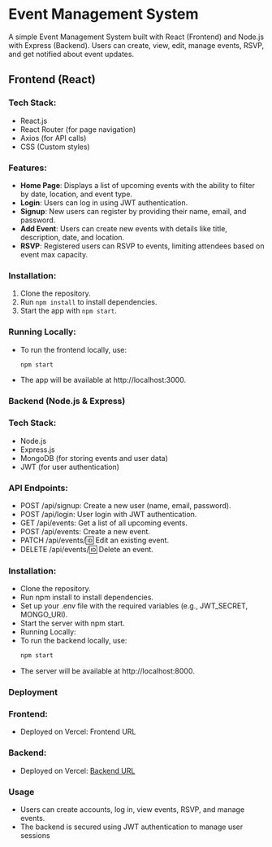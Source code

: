 ﻿# Event Management System

A simple Event Management System built with React (Frontend) and Node.js with Express (Backend). Users can create, view, edit, manage events, RSVP, and get notified about event updates.

## Frontend (React)

### Tech Stack:
- React.js
- React Router (for page navigation)
- Axios (for API calls)
- CSS (Custom styles)

### Features:
- **Home Page**: Displays a list of upcoming events with the ability to filter by date, location, and event type.
- **Login**: Users can log in using JWT authentication.
- **Signup**: New users can register by providing their name, email, and password.
- **Add Event**: Users can create new events with details like title, description, date, and location.
- **RSVP**: Registered users can RSVP to events, limiting attendees based on event max capacity.

### Installation:
1. Clone the repository.
2. Run `npm install` to install dependencies.
3. Start the app with `npm start`.

### Running Locally:
- To run the frontend locally, use:
  ```bash
  npm start
- The app will be available at http://localhost:3000.

### Backend (Node.js & Express)

### Tech Stack:
- Node.js
- Express.js
- MongoDB (for storing events and user data)
- JWT (for user authentication)

### API Endpoints:
- POST /api/signup: Create a new user (name, email, password).
- POST /api/login: User login with JWT authentication.
- GET /api/events: Get a list of all upcoming events.
- POST /api/events: Create a new event.
- PATCH /api/events/:id: Edit an existing event.
- DELETE /api/events/:id: Delete an event.

### Installation:
- Clone the repository.
- Run npm install to install dependencies.
- Set up your .env file with the required variables (e.g., JWT_SECRET, MONGO_URI).
- Start the server with npm start.
- Running Locally:
- To run the backend locally, use:
    ```bash
    npm start
- The server will be available at http://localhost:8000.

### Deployment

### Frontend:
- Deployed on Vercel: Frontend URL

### Backend:
- Deployed on Vercel: [Backend URL](https://event-management-app-ashen.vercel.app/)

### Usage
- Users can create accounts, log in, view events, RSVP, and manage events.
- The backend is secured using JWT authentication to manage user sessions
